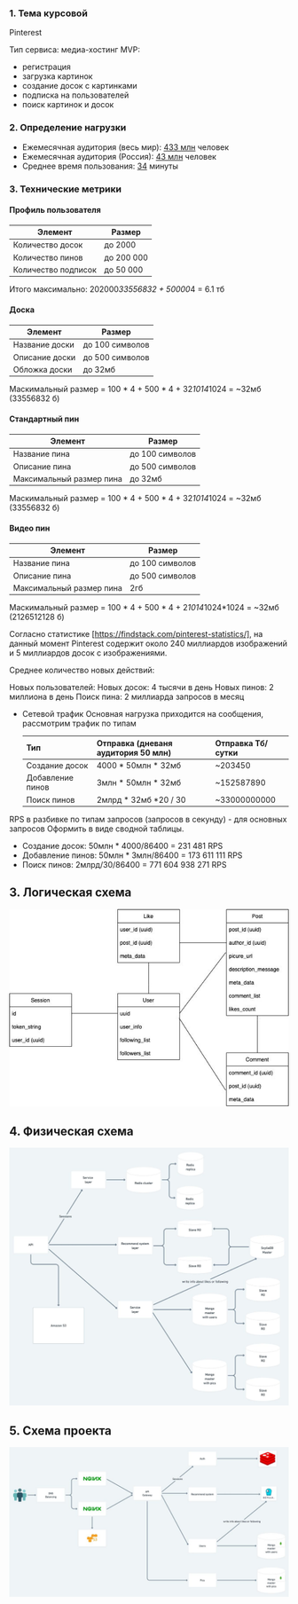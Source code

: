 ### 1. Тема курсовой
Pinterest

Тип сервиса: медиа-хостинг
MVP:
- регистрация
- загрузка картинок
- создание досок с картинками
- подписка на пользователей
- поиск картинок и досок
  

### 2. Определение нагрузки
* Ежемесячная аудитория (весь мир): [433 млн](https://www.statista.com/statistics/463353/pinterest-global-mau/#:~:text=Pinterest%3A%20number%20of%20monthly%20active%20users%20worldwide%202016%2D2022&text=As%20of%20the%20first%20quarter,had%20478%20million%20MAUs%20worldwide.) человек
* Ежемесячная аудитория (Россия): [43 млн](https://aff1.ru/start/1931-polnyj-gajd-po-razvitiyu-pinterest-akkaunta) человек
* Среднее время пользования: [34](https://irinabrilliant.com/2018/05/30/pinterest-spyashchiy-gigant-statistica/) минуты

### 3. Технические метрики


#### Профиль пользователя

Элемент | Размер
------------------------------------------------- | -------------
Количество досок | до 2000 
Количество пинов | до 200 000 
Количество подписок   | до 50 000 

Итого максимально: 202000*33556832 + 50000*4 = 6.1 тб

#### Доска

Элемент | Размер
------------------------------------------------- | -------------
Название доски  | до 100 символов
Описание доски   | до 500 символов
Обложка доски   | до 32мб

Маскимальный размер = 100 * 4 + 500 * 4 + 32*1014*1024 = ~32мб (33556832 б)

#### Стандартный пин

Элемент | Размер
------------------------------------------------- | -------------
Название пина   | до 100 символов 
Описание пина   | до 500 символов 
Максимальный размер пина   | до 32мб

Маскимальный размер = 100 * 4 + 500 * 4 + 32*1014*1024 = ~32мб (33556832 б)

#### Видео пин

Элемент | Размер
------------------------------------------------- | -------------
Название пина   | до 100 символов
Описание пина   | до 500 символов
Максимальный размер пина   | 2гб
Маскимальный размер = 100 * 4 + 500 * 4 + 2*1014*1024*1024 = ~32мб (2126512128 б)

Согласно статистике [https://findstack.com/pinterest-statistics/], на данный момент Pinterest содержит около 
240 миллиардов изображений и 5 миллиардов досок с изображениями.

Среднее количество новых действий:

Новых пользователей: 
Новых досок: 4 тысячи в день
Новых пинов: 2 миллиона в день
Поиск пина: 2 миллиарда запросов в месяц

- Сетевой трафик
  Основная нагрузка приходится на сообщения, рассмотрим трафик по типам

  Тип          | Отправка (дневаня аудитория 50 млн) | Отправка Тб/сутки |
     ------------- |--------------------------------------|-------------------|
  Создание досок     | 4000 * 50млн * 32мб                | ~203450             | 
  Добавление пинов   | 3млн * 50млн * 32мб                | ~152587890              |   
  Поиск пинов        | 2млрд * 32мб *20 / 30               | ~33000000000               |  

RPS в разбивке по типам запросов (запросов в секунду) - для основных запросов Оформить в виде сводной таблицы.

- Создание досок: 50млн * 4000/86400 = 231 481 RPS
- Добавление пинов: 50млн * 3млн/86400 = 173 611 111  RPS
- Поиск пинов: 2млрд/30/86400 = 771 604 938 271 RPS

## 3. Логическая схема

![](internal/1.jpg)

## 4. Физическая схема
![](internal/2.jpg)

## 5. Схема проекта
![](internal/3.jpg)
